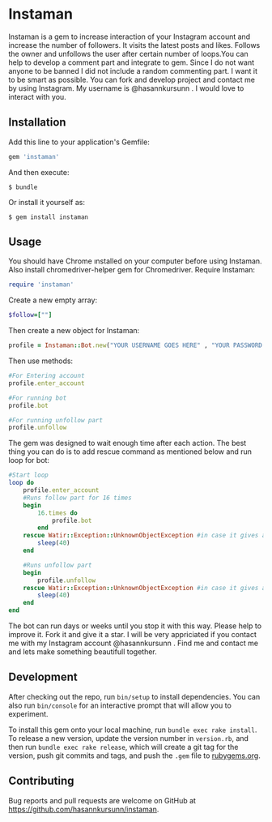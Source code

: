 # Instaman

Instaman is a gem to increase interaction of your Instagram account and increase the number of followers. It visits the latest posts and likes. Follows the owner and unfollows the user after certain number of loops.You can help to develop a comment part and integrate to gem. Since I do not want anyone to be banned I did not include a random commenting part. I want it to be smart as possible. You can fork and develop project and contact me by using Instagram. My username is @hasannkursunn . I would love to interact with you. 

## Installation

Add this line to your application's Gemfile:

```ruby
gem 'instaman'
```

And then execute:

    $ bundle

Or install it yourself as:

    $ gem install instaman

## Usage
You should have Chrome ınstalled on your computer before using Instaman. Also install chromedriver-helper gem for Chromedriver. 
Require Instaman:
```ruby
require 'instaman'
```

Create a new empty array:
```ruby
$follow=[""]
```

Then create a new object for Instaman:
```ruby
profile = Instaman::Bot.new("YOUR USERNAME GOES HERE" , "YOUR PASSWORD GOES HERE" , "YOUR HASHTAGS GOES HERE WİTH JUST COMMA", "THİS PART FOR COMMENTS BUT THE FEATURE IS NOT ACTIVE YET")
```

Then use methods:
```ruby
#For Entering account
profile.enter_account

#For running bot
profile.bot

#For running unfollow part
profile.unfollow

```

The gem was designed to wait enough time after each action. The best thing you can do is to add rescue command as mentioned below and run loop for bot:
```ruby
#Start loop
loop do
	profile.enter_account
	#Runs follow part for 16 times
    begin
        16.times do 
            profile.bot
        end
    rescue Watir::Exception::UnknownObjectException #in case it gives an error
        sleep(40)
    end

    #Runs unfollow part
    begin
        profile.unfollow
    rescue Watir::Exception::UnknownObjectException #in case it gives an error
        sleep(40)
    end
end

```

The bot can run days or weeks until you stop it with this way. Please help to improve it. Fork it and give it a star. I will be very appriciated if you contact me with my Instagram account @hasannkursunn . Find me and contact me and lets make something beautifull together.
## Development

After checking out the repo, run `bin/setup` to install dependencies. You can also run `bin/console` for an interactive prompt that will allow you to experiment.

To install this gem onto your local machine, run `bundle exec rake install`. To release a new version, update the version number in `version.rb`, and then run `bundle exec rake release`, which will create a git tag for the version, push git commits and tags, and push the `.gem` file to [rubygems.org](https://rubygems.org).

## Contributing

Bug reports and pull requests are welcome on GitHub at https://github.com/hasannkursunn/instaman.

